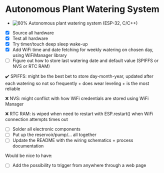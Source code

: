 # Autonomous Plant Watering System

- ![60%](https://progress-bar.dev/60) Autonomous plant watering system (ESP-32, C/C++)
- [X] Source all hardware
- [X] Test all hardware
- [X] Try timer/touch deep sleep wake-up
- [X] Add WiFi time and date fetching for weekly watering on chosen day, using WiFiManager library
- [ ] Figure out how to store last watering date and default value (SPIFFS or NVS or RTC RAM)

:heavy_check_mark: SPIFFS: might be the best bet to store day-month-year, updated after each watering so not so frequently + does wear leveling + is the most reliable

:x: NVS: might conflict with how WiFi credentials are stored using WiFi Manager

:x: RTC RAM: is wiped when need to restart with ESP.restart() when WiFi connection attempts times out

- [ ] Solder all electronic components
- [ ] Put up the reservoir/pump/... all together
- [ ] Update the README with the wiring schematics + process documentation

Would be nice to have:
- [ ] Add the possibility to trigger from anywhere through a web page